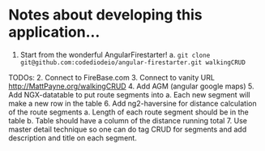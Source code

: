 # Notes about developing this application...
1. Start from the wonderful AngularFirestarter!
  a. `git clone git@github.com:codediodeio/angular-firestarter.git walkingCRUD`

TODOs:
2. Connect to FireBase.com
3. Connect to vanity URL http://MattPayne.org/walkingCRUD
4. Add AGM (angular google maps)
5. Add NGX-datatable to put route segments into
  a. Each new segment will make a new row in the table
6. Add ng2-haversine for distance calculation of the route segments
  a. Length of each route segment should be in the table
  b. Table should have a column of the distance running total 
7. Use master detail technique so one can do tag CRUD for segments and add description and title on each segment.

